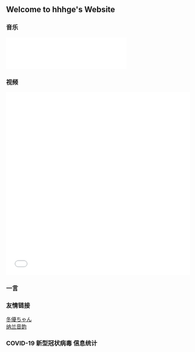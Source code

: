 ## Welcome to hhhge's Website
### 音乐
<iframe frameborder="no" border="0" marginwidth="0" marginheight="0" width=330 height=86 src="//music.163.com/outchain/player?type=2&id=1970486381&auto=0&height=66"></iframe>

### 视频
<iframe src="//player.bilibili.com/player.html?aid=80433022&bvid=BV1GJ411x7h7&cid=137649199&page=1" scrolling="no" border="0" frameborder="no" framespacing="0" allowfullscreen="true" width="100%" height="500"> </iframe>

### 一言
<span id="jinrishici-sentence"></span>
<script src="https://sdk.jinrishici.com/v2/browser/jinrishici.js" charset="utf-8"></script>  

### 友情链接  
[冬優ちゃん](https://www.fuibafuyu.top/)  
[纳兰音韵](https://nalanyinyun.ml/)  

<script src="https://eqcn.ajz.miesnfu.com/wp-content/plugins/wp-3d-pony/live2dw/lib/L2Dwidget.min.js"></script>
<script>
    L2Dwidget.init({
        "model": {
　　　　　　　//jsonpath控制模型，这个是z16，蛮可爱的
            jsonPath: "https://unpkg.com/live2d-widget-model-z16@1.0.5/assets/z16.model.json",
            "scale": 1
        },
        "display": {
            "position": "left", //看板娘的表现位置
            "width": 150,  //宽度
            "height": 250, //高度
            "hOffset": 0,
            "vOffset": -20
        },
        "mobile": {
            "show": false, //是否在移动端显示
            "scale": 0.5
        },
        "react": {
            "opacityDefault": 0.7,
            "opacityOnHover": 0.2
        }
    });
</script>  

### COVID-19 新型冠状病毒 信息统计
<div class="bingwidget" data-type="covid19" data-market="zh-cn" data-language="zh-cn"></div>
<script src="//www.bing.com/widget/bootstrap.answer.js" async=""></script>
